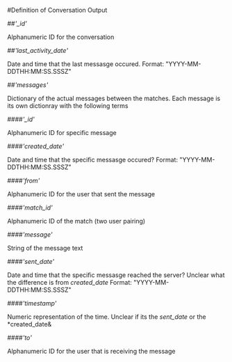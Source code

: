 #Definition of Conversation Output

##*'_id'*

Alphanumeric ID for the conversation

##*'last_activity_date'* 

Date and time that the last messasge occured. Format: "YYYY-MM-DDTHH:MM:SS.SSSZ"

##*'messages'*

Dictionary of the actual messages between the matches. Each message is its own dictionray with the following terms

####*'_id'*

Alphanumeric ID for specific message

####*'created_date'*

Date and time that the specific messasge occured? Format: "YYYY-MM-DDTHH:MM:SS.SSSZ"

####*'from'*

Alphanumeric ID for the user that sent the message

####*'match_id'*

Alphanumeric ID of the match (two user pairing)

####*'message'*

String of the message text

####*'sent_date'*

Date and time that the specific messasge reached the server? Unclear what the difference is from *created_date* Format: "YYYY-MM-DDTHH:MM:SS.SSSZ"

####*'timestamp'*

Numeric representation of the time. Unclear if its the *sent_date* or the *created_date&

####*'to'*

Alphanumeric ID for the user that is receiving the message
